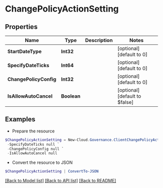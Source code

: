 # ChangePolicyActionSetting
## Properties

Name | Type | Description | Notes
------------ | ------------- | ------------- | -------------
**StartDateType** | **Int32** |  | [optional] [default to 0]
**SpecifyDateTicks** | **Int64** |  | [optional] [default to 0]
**ChangePolicyConfig** | **Int32** |  | [optional] [default to 0]
**IsAllowAutoCancel** | **Boolean** |  | [optional] [default to $false]

## Examples

- Prepare the resource
```powershell
$ChangePolicyActionSetting = New-Cloud.Governance.ClientChangePolicyActionSetting  -StartDateType null `
 -SpecifyDateTicks null `
 -ChangePolicyConfig null `
 -IsAllowAutoCancel null
```

- Convert the resource to JSON
```powershell
$ChangePolicyActionSetting | ConvertTo-JSON
```

[[Back to Model list]](../README.md#documentation-for-models) [[Back to API list]](../README.md#documentation-for-api-endpoints) [[Back to README]](../README.md)

